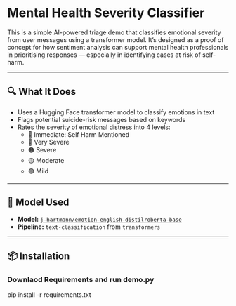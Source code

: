 # Mental Health Severity Classifier

This is a simple AI-powered triage demo that classifies emotional severity from user messages using a transformer model. It’s designed as a proof of concept for how sentiment analysis can support mental health professionals in prioritising responses — especially in identifying cases at risk of self-harm.

---

## 🔍 What It Does

- Uses a Hugging Face transformer model to classify emotions in text  
- Flags potential suicide-risk messages based on keywords  
- Rates the severity of emotional distress into 4 levels:
  - 🔴 Immediate: Self Harm Mentioned  
  - 🔴 Very Severe  
  - 🟠 Severe  
  - 🟡 Moderate  
  - 🟢 Mild  

---

## 🧠 Model Used

- **Model:** [`j-hartmann/emotion-english-distilroberta-base`](https://huggingface.co/j-hartmann/emotion-english-distilroberta-base)  
- **Pipeline:** `text-classification` from `transformers`

---

## 📦 Installation

### Downlaod Requirements and run demo.py

pip install -r requirements.txt

